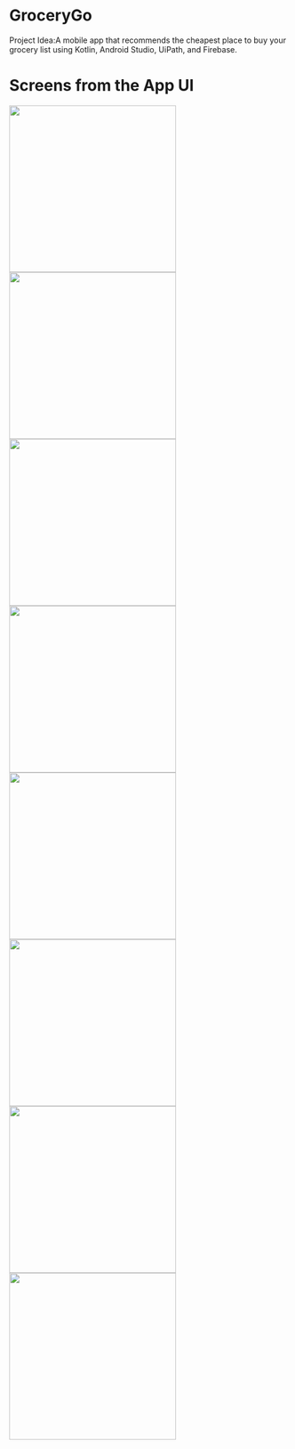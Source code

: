 # GroceryGo
Project Idea:A mobile app that recommends the cheapest place to buy your grocery list using Kotlin, Android Studio, UiPath, and Firebase.

# Screens from the App UI

<p>
    <img src="Display Images/First_Screen.png" width=300px/>
    <img src="Display Images/Basic_Info.png" width=300px/>
    <img src="Display Images/Basic_Info2.png" width=300px/>
    <img src="Display Images/Basic_Info3.png" width=300px/>
    <img src="Display Images/Shopping_List.png" width=300px/>
    <img src="Display Images/Shopping_List_2.png" width=300px/>
    <img src="Display Images/Shopping_List_2_1.png" width=300px/>
    <img src="Display Images/Recommendation.png" width=300px/>
</p>

